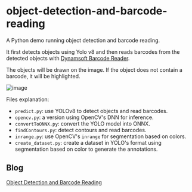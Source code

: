 # object-detection-and-barcode-reading

A Python demo running object detection and barcode reading.

It first detects objects using Yolo v8 and then reads barcodes from the detected objects with [Dynamsoft Barcode Reader](https://www.dynamsoft.com/barcode-reader/overview/).

The objects will be drawn on the image. If the object does not contain a barcode, it will be highlighted.

![image](https://github.com/tony-xlh/object-detection-and-barcode-reading/assets/112376616/9a34411a-53a3-4a03-af74-8f34a528f264)


Files explanation:

* `predict.py`: use YOLOv8 to detect objects and read barcodes.
* `opencv.py`: a version using OpenCV's DNN for inference.
* `convertToONNX.py`: convert the YOLO model into ONNX.
* `findContours.py`: detect contours and read barcodes.
* `inrange.py`: use OpenCV's `inrange` for segmentation based on colors.
* `create_dataset.py`: create a dataset in YOLO's format using segmentation based on color to generate the annotations.

## Blog

[Object Detection and Barcode Reading](https://www.dynamsoft.com/codepool/object-detection-and-barcode-reading.html)

